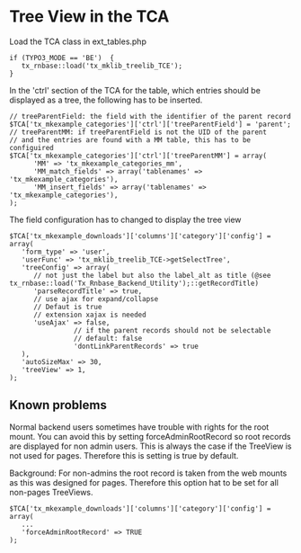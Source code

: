 Tree View in the TCA
====================

Load the TCA class in ext\_tables.php

~~~~ {.sourceCode .php}
if (TYPO3_MODE == 'BE')  {
   tx_rnbase::load('tx_mklib_treelib_TCE');
}
~~~~

In the 'ctrl' section of the TCA for the table, which entries should be displayed as a tree, the following has to be inserted.

~~~~ {.sourceCode .php}
// treeParentField: the field with the identifier of the parent record
$TCA['tx_mkexample_categories']['ctrl']['treeParentField'] = 'parent';
// treeParentMM: if treeParentField is not the UID of the parent
// and the entries are found with a MM table, this has to be configuired
$TCA['tx_mkexample_categories']['ctrl']['treeParentMM'] = array(
      'MM' => 'tx_mkexample_categories_mm',
      'MM_match_fields' => array('tablenames' => 'tx_mkexample_categories'),
      'MM_insert_fields' => array('tablenames' => 'tx_mkexample_categories'),
);
~~~~

The field configuration has to changed to display the tree view

~~~~ {.sourceCode .php}
$TCA['tx_mkexample_downloads']['columns']['category']['config'] = array(
   'form_type' => 'user',
   'userFunc' => 'tx_mklib_treelib_TCE->getSelectTree',
   'treeConfig' => array(
      // not just the label but also the label_alt as title (@see tx_rnbase::load('Tx_Rnbase_Backend_Utility');::getRecordTitle)
      'parseRecordTitle' => true,
      // use ajax for expand/collapse
      // Defaut is true
      // extension xajax is needed
      'useAjax' => false,
                // if the parent records should not be selectable
                // default: false
                'dontLinkParentRecords' => true
   ),
   'autoSizeMax' => 30,
   'treeView' => 1,
);
~~~~

Known problems
--------------

Normal backend users sometimes have trouble with rights for the root mount. You can avoid this by setting forceAdminRootRecord so root records are displayed for non admin users. This is always the case if the TreeView is not used for pages. Therefore this is setting is true by default.

Background: For non-admins the root record is taken from the web mounts as this was designed for pages. Therefore this option hat to be set for all non-pages TreeViews.

~~~~ {.sourceCode .php}
$TCA['tx_mkexample_downloads']['columns']['category']['config'] = array(
   ...
   'forceAdminRootRecord' => TRUE
);
~~~~
